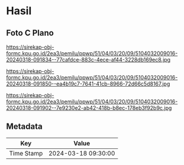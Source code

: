 # Hasil

## Foto C Plano

https://sirekap-obj-formc.kpu.go.id/2ea3/pemilu/ppwp/51/04/03/20/09/5104032009016-20240318-091834--77cafdce-883c-4ece-af44-3228db169ec8.jpg

https://sirekap-obj-formc.kpu.go.id/2ea3/pemilu/ppwp/51/04/03/20/09/5104032009016-20240318-091850--ea4b19c7-7641-41cb-8966-72d66c5d8167.jpg

https://sirekap-obj-formc.kpu.go.id/2ea3/pemilu/ppwp/51/04/03/20/09/5104032009016-20240318-091902--7e9230e2-ab42-418b-b8ec-178eb3f92b9c.jpg


## Metadata

| Key        | Value               |
| ---------- | ------------------- |
| Time Stamp | 2024-03-18 09:30:00 |



